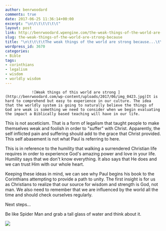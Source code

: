 ```yaml
---
author: benrwoodard
comments: true
date: 2017-06-25 11:36:14+00:00
excerpt: "\n\t\t\t\t\t\t"
layout: post
link: http://benrwoodard.wpengine.com/the-weak-things-of-the-world-are-strong-because/
slug: the-weak-things-of-the-world-are-strong-because
title: "\n\t\t\t\tThe weak things of the world are strong because...\t\t"
wordpress_id: 3670
categories:
- Bible
tags:
- corinthians
- legalism
- wisdom
- worldly wisdom
---
```



				![Weak things of this world are strong ](http://benrwoodard.com/wp-content/uploads/2017/06/img_0423.jpg)It is hard to comprehend but easy to experience in our culture. The idea that the worldly system is going to naturally believe the things of God are weak is something we need to consider when we begin evaluating the impact a Biblically based teaching will have in our life.
This is not asceticism. That is a form of legalism that taught people to make themselves weak and foolish in order to "suffer" with Christ. Apparently, the self inflicted pain and suffering should add to the grace that Christ provided. This self abasement is not what Paul is referring to here. 

This is in reference to the humility that walking a surrendered Christian life requires in order to experience God's amazing power and love in your life. Humility says that we don't know everything. It also says that He does and we can trust Him with our whole heart.

Keeping these ideas in mind, we can see why Paul begins his book to the Corinthians attempting to provide a path to unity. The first insight is for us as Christians to realize that our source for wisdom and strength is God, not man. We also need to remember that we are influenced by the world all the time and should check ourselves regularly. 

Next steps...

Be like Spider Man and grab a tall glass of water and think about it.

[![](http://benrwoodard.com/wp-content/uploads/2017/06/img_0418.jpg)](http://benrwoodard.com/wp-content/uploads/2017/06/img_0418.jpg)		
